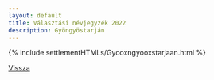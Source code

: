 ```yaml
---
layout: default
title: Választási névjegyzék 2022
description: Gyöngyöstarján
---
```


{% include settlementHTMLs/Gyooxngyooxstarjaan.html %}

[Vissza](./)